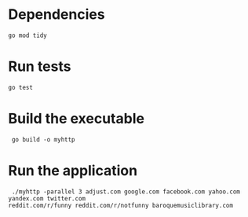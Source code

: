 # Dependencies
``` go mod tidy ```

# Run tests
``` go test ```

# Build the executable
```
 go build -o myhttp
```

# Run the application
```
 ./myhttp -parallel 3 adjust.com google.com facebook.com yahoo.com yandex.com twitter.com
reddit.com/r/funny reddit.com/r/notfunny baroquemusiclibrary.com
```
